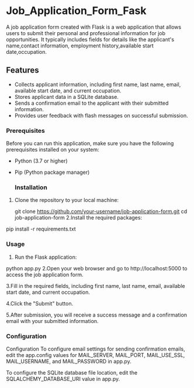 # Job_Application_Form_Fask
A job application form created with Flask is a web application that allows users to submit their personal and professional information for job opportunities. It typically includes fields for details like the applicant's name,contact information, employment history,available start date,occupation.

## Features

- Collects applicant information, including first name, last name, email, available start date, and current occupation.
- Stores applicant data in a SQLite database.
- Sends a confirmation email to the applicant with their submitted information.
- Provides user feedback with flash messages on successful submission.

### Prerequisites

Before you can run this application, make sure you have the following prerequisites installed on your system:

- Python (3.7 or higher)
- Pip (Python package manager)

  ### Installation

1. Clone the repository to your local machine:

   git clone https://github.com/your-username/job-application-form.git
   cd job-application-form
2.Install the required packages:

pip install -r requirements.txt

### Usage
1. Run the Flask application:

python app.py
2.Open your web browser and go to http://localhost:5000 to access the job application form.

3.Fill in the required fields, including first name, last name, email, available start date, and current occupation.

4.Click the "Submit" button.

5.After submission, you will receive a success message and a confirmation email with your submitted information.

### Configuration
Configuration
To configure email settings for sending confirmation emails, edit the app.config values for MAIL_SERVER, MAIL_PORT, MAIL_USE_SSL, MAIL_USERNAME, and MAIL_PASSWORD in app.py.

To configure the SQLite database file location, edit the SQLALCHEMY_DATABASE_URI value in app.py.

